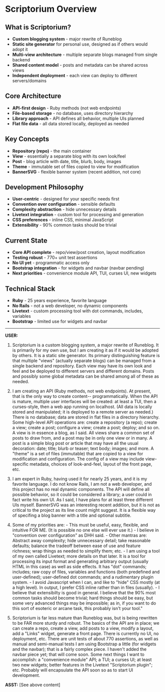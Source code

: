 # Scriptorium Overview

## What is Scriptorium?
- **Custom blogging system** - major rewrite of Runeblog
- **Static site generator** for personal use, designed as if others would adopt it
- **Multi-view architecture** - multiple separate blogs managed from single backend
- **Shared content model** - posts and metadata can be shared across views
- **Independent deployment** - each view can deploy to different servers/domains

## Core Architecture
- **API-first design** - Ruby methods (not web endpoints)
- **File-based storage** - no database, uses directory hierarchy
- **Library approach** - API defines all behavior, multiple UIs planned
- **Flat file data** - all data stored locally, deployed as needed

## Key Concepts
- **Repository (repo)** - the main container
- **View** - essentially a separate blog with its own look/feel
- **Post** - blog article with date, title, blurb, body, images
- **Theme** - immutable set of files copied to view for modification
- **BannerSVG** - flexible banner system (recent addition, not core)

## Development Philosophy
- **User-centric** - designed for your specific needs first
- **Convention over configuration** - sensible defaults
- **Complexity abstraction** - hide unnecessary details
- **Livetext integration** - custom tool for processing and generation
- **CSS preferences** - inline CSS, minimal JavaScript
- **Extensibility** - 90% common tasks should be trivial

## Current State
- **Core API complete** - repo/view/post creation, layout modification
- **Testing robust** - 770+ unit test assertions
- **No UI yet** - programmatic access only
- **Bootstrap integration** - for widgets and navbar (navbar pending)
- **Next priorities** - convenience module API, TUI, curses UI, new widgets

## Technical Stack
- **Ruby** - 25 years experience, favorite language
- **No Rails** - not a web developer, no dynamic components
- **Livetext** - custom processing tool with dot commands, includes, variables
- **Bootstrap** - limited use for widgets and navbar

---

**USER:** 
1. Scriptorium is a custom blogging system, a major rewrite of Runeblog. It is primarily for my own use, but I am creating it as if it would be adopted by others. It is a static site generator. Its primary distinguishing feature is that multiple "views" (actually separate blogs) can be managed from a single backend and repository. Each view may have its own look and feel and be deployed to different servers and different domains. Posts and possibly some global metadata can be shared among all of these as needed.

2. I am creating an API (Ruby methods, not web endpoints). At present, that is the only way to create content-- programmatically. When the API is mature, multiple user interfaces will be created: at least a TUI, then a curses-style, then a web app running on localhost. (All data is locally stored and manipulated; it is deployed to a remote server as needed.) There is no database; data are stored in flat files in a directory hierarchy. Some high-level API operations are: create a repository (a repo); create a view; create a post; configure a view; create a post; deploy; and so on. A view is in essence a blog, as I said. All views share a common set of posts to draw from, and a post may be in only one view or in many. A post is a simple blog post or article that may have all the usual decoration: date; title; blurb or teaser; text body; images; and more. A "theme" is a set of files (immutable) that are copied to a view for modification and configuration. The config of a view may include view-specific metadata, choices of look-and-feel, layout of the front page, etc.

3. I am expert in Ruby, having used it for nearly 25 years, and it is my favorite language. I do not know Rails, I am not a web developer, and this project has no real dynamic components. The API will define all possible behavior, so it could be considered a library; a user could in fact write his own UI. As I said, I have plans for at least three different UIs myself. BannerSVG was an interesting recent addition, but it is not as critical to the project as its line count might suggest. It is a flexible way of specifing a blog banner with a title and optional subtitle.

4. Some of my priorities are: - This must be useful, easy, flexible, and intuitive FOR ME. (It is possible no one else will ever use it.) - I believe in "convention over configuration" as DHH said. - Other mantras are: Abstract away complexity; hide unnecessary detail; take reasonable defaults; balance the tradeoff between ease of use and feature richness; wrap things as needed to simplify them; etc. - I am using a tool of my own called Livetext; more details on that later. It is a tool for processing its input format and generating arbitrary output (usually HTML in this case) as well as side effects. It has "dot" commands; includes; raw copy of files, variables and functions (both predefined and user-defined); user-defined dot commands; and a rudimentary plugin system. - I avoid Javascript when I can, and like to "hide" CSS mostly (at a high level). In output, I prefer CSS inline rather than in files (usually). - I believe that extensibilty is good in general. I believe that the 90% most common tasks should become trivial; hard things should be easy, but some very advanced things may be impossible; as in, if you want to do this sort of esoteric or arcane task, this probably isn't your tool."

5. Scriptorium is far less mature than Runeblog was, but is being rewritten to be FAR more sturdy and robust. The basics of the API are in place; we can create a repo, create a view, add posts to a view, modify a layout, add a "Links" widget, generate a front page. There is currently no UI, no deployment, etc. There are unit tests of about 770 assertions, as well as manual and semi-manual tests I am using Bootstrap a little (for widgets and the navbar); that is a fairly complex piece. I haven't added the navbar piece yet; that will come soon. Some next things I want to accomplish: a "convenience module" API; a TUI; a curses UI; at least two new widgets; better features in the Livetext "Scriptorium plugin"; etc. Probably will encapsulate the API soon so as to start UI development.

**ASST:** 
[See above content] 